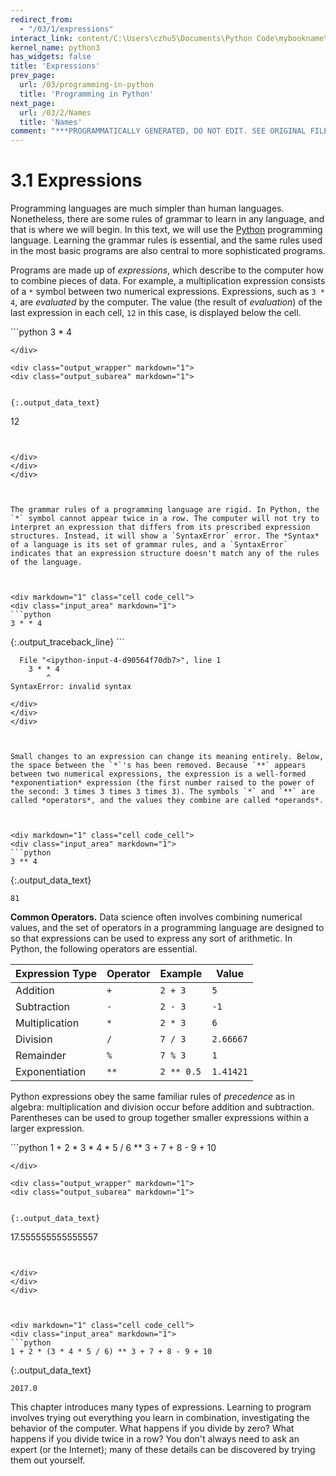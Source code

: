 ```yaml
---
redirect_from:
  - "/03/1/expressions"
interact_link: content/C:\Users\czhu5\Documents\Python Code\mybookname\content\03/1/Expressions.ipynb
kernel_name: python3
has_widgets: false
title: 'Expressions'
prev_page:
  url: /03/programming-in-python
  title: 'Programming in Python'
next_page:
  url: /03/2/Names
  title: 'Names'
comment: "***PROGRAMMATICALLY GENERATED, DO NOT EDIT. SEE ORIGINAL FILES IN /content***"
---
```



# 3.1 Expressions
Programming languages are much simpler than human languages. Nonetheless, there are some rules of grammar to learn in any language, and that is where we will begin. In this text, we will use the [Python](https://www.python.org/) programming language. Learning the grammar rules is essential, and the same rules used in the most basic programs are also central to more sophisticated programs.

Programs are made up of *expressions*, which describe to the computer how to combine pieces of data. For example, a multiplication expression consists of a `*` symbol between two numerical expressions. Expressions, such as `3 * 4`, are *evaluated* by the computer. The value (the result of *evaluation*) of the last expression in each cell, `12` in this case, is displayed below the cell.



<div markdown="1" class="cell code_cell">
<div class="input_area" markdown="1">
```python
3 * 4

```
</div>

<div class="output_wrapper" markdown="1">
<div class="output_subarea" markdown="1">


{:.output_data_text}
```
12
```


</div>
</div>
</div>



The grammar rules of a programming language are rigid. In Python, the `*` symbol cannot appear twice in a row. The computer will not try to interpret an expression that differs from its prescribed expression structures. Instead, it will show a `SyntaxError` error. The *Syntax* of a language is its set of grammar rules, and a `SyntaxError` indicates that an expression structure doesn't match any of the rules of the language.



<div markdown="1" class="cell code_cell">
<div class="input_area" markdown="1">
```python
3 * * 4

```
</div>

<div class="output_wrapper" markdown="1">
<div class="output_subarea" markdown="1">
{:.output_traceback_line}
```

      File "<ipython-input-4-d90564f70db7>", line 1
        3 * * 4
            ^
    SyntaxError: invalid syntax
    


```
</div>
</div>
</div>



Small changes to an expression can change its meaning entirely. Below, the space between the `*`'s has been removed. Because `**` appears between two numerical expressions, the expression is a well-formed *exponentiation* expression (the first number raised to the power of the second: 3 times 3 times 3 times 3). The symbols `*` and `**` are called *operators*, and the values they combine are called *operands*.



<div markdown="1" class="cell code_cell">
<div class="input_area" markdown="1">
```python
3 ** 4

```
</div>

<div class="output_wrapper" markdown="1">
<div class="output_subarea" markdown="1">


{:.output_data_text}
```
81
```


</div>
</div>
</div>



**Common Operators.** Data science often involves combining numerical values, and the set of operators in a programming language are designed to so that expressions can be used to express any sort of arithmetic. In Python, the following operators are essential.

| Expression Type | Operator | Example    | Value     |
|-----------------|----------|------------|-----------|
| Addition        | `+`      | `2 + 3`    | `5`       |
| Subtraction     | `-`      | `2 - 3`    | `-1`      |
| Multiplication  | `*`      | `2 * 3`    | `6`       |
| Division        | `/`      | `7 / 3`    | `2.66667` |
| Remainder       | `%`      | `7 % 3`    | `1`       |
| Exponentiation  | `**`     | `2 ** 0.5` | `1.41421` |



Python expressions obey the same familiar rules of *precedence* as in algebra: multiplication and division occur before addition and subtraction. Parentheses can be used to group together smaller expressions within a larger expression.



<div markdown="1" class="cell code_cell">
<div class="input_area" markdown="1">
```python
1 + 2 * 3 * 4 * 5 / 6 ** 3 + 7 + 8 - 9 + 10

```
</div>

<div class="output_wrapper" markdown="1">
<div class="output_subarea" markdown="1">


{:.output_data_text}
```
17.555555555555557
```


</div>
</div>
</div>



<div markdown="1" class="cell code_cell">
<div class="input_area" markdown="1">
```python
1 + 2 * (3 * 4 * 5 / 6) ** 3 + 7 + 8 - 9 + 10

```
</div>

<div class="output_wrapper" markdown="1">
<div class="output_subarea" markdown="1">


{:.output_data_text}
```
2017.0
```


</div>
</div>
</div>



This chapter introduces many types of expressions. Learning to program involves trying out everything you learn in combination, investigating the behavior of the computer. What happens if you divide by zero? What happens if you divide twice in a row? You don't always need to ask an expert (or the Internet); many of these details can be discovered by trying them out yourself. 

